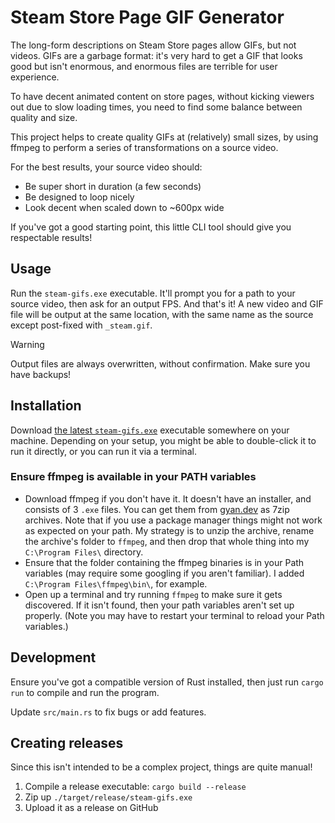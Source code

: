 # Steam Store Page GIF Generator

The long-form descriptions on Steam Store pages allow GIFs, but not videos. GIFs are a garbage format: it's very hard to get a GIF that looks good but isn't enormous, and enormous files are terrible for user experience.

To have decent animated content on store pages, without kicking viewers out due to slow loading times, you need to find some balance between quality and size.

This project helps to create quality GIFs at (relatively) small sizes, by using ffmpeg to perform a series of transformations on a source video.

For the best results, your source video should:

- Be super short in duration (a few seconds)
- Be designed to loop nicely
- Look decent when scaled down to ~600px wide

If you've got a good starting point, this little CLI tool should give you respectable results!

## Usage

Run the `steam-gifs.exe` executable. It'll prompt you for a path to your source video, then ask for an output FPS. And that's it! A new video and GIF file will be output at the same location, with the same name as the source except post-fixed with `_steam.gif`.

> [!WARNING]  
> Output files are always overwritten, without confirmation. Make sure you have backups!

## Installation

Download [the latest `steam-gifs.exe`](https://github.com/bscotch/steam-gifs/releases) executable somewhere on your machine. Depending on your setup, you might be able to double-click it to run it directly, or you can run it via a terminal.

### Ensure ffmpeg is available in your PATH variables

- Download ffmpeg if you don't have it. It doesn't have an installer, and consists of 3 `.exe` files. You can get them from [gyan.dev](https://www.gyan.dev/ffmpeg/builds/) as 7zip archives. Note that if you use a package manager things might not work as expected on your path. My strategy is to unzip the archive, rename the archive's folder to `ffmpeg`, and then drop that whole thing into my `C:\Program Files\` directory.
- Ensure that the folder containing the ffmpeg binaries is in your Path variables (may require some googling if you aren't familiar). I added `C:\Program Files\ffmpeg\bin\`, for example.
- Open up a terminal and try running `ffmpeg` to make sure it gets discovered. If it isn't found, then your path variables aren't set up properly. (Note you may have to restart your terminal to reload your Path variables.)

## Development

Ensure you've got a compatible version of Rust installed, then just run `cargo run` to compile and run the program.

Update `src/main.rs` to fix bugs or add features.

## Creating releases

Since this isn't intended to be a complex project, things are quite manual!

1. Compile a release executable: `cargo build --release`
2. Zip up `./target/release/steam-gifs.exe`
3. Upload it as a release on GitHub
